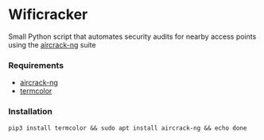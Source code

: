 # Wificracker
Small Python script that automates security audits for nearby access points using the [aircrack-ng](https://www.aircrack-ng.org/) suite

### Requirements
- [aircrack-ng](https://www.aircrack-ng.org/)
- [termcolor](https://pypi.python.org/pypi/termcolor)

### Installation
```Shell
pip3 install termcolor && sudo apt install aircrack-ng && echo done
```
